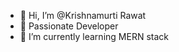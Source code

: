 - 👋 Hi, I’m @Krishnamurti Rawat
- 👀 Passionate Developer
- 🌱 I’m currently learning MERN stack


<!---
Daviator1206/Daviator1206 is a ✨ special ✨ repository because its `README.md` (this file) appears on your GitHub profile.
You can click the Preview link to take a look at your changes.
--->
